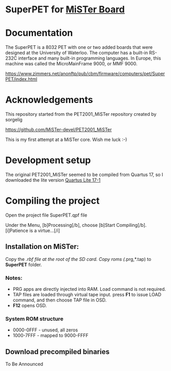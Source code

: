 # SuperPET for [MiSTer Board](https://github.com/MiSTer-devel/Main_MiSTer/wiki)

# Documentation

The SuperPET is a 8032 PET with one or two added boards that were designed at the University of Waterloo. The computer has a built-in RS-232C interface and many built-in programming languages. In Europe, this machine was called the MicroMainFrame 9000, or MMF 9000.

https://www.zimmers.net/anonftp/pub/cbm/firmware/computers/pet/SuperPET/index.html

# Acknowledgements

This repository started from the PET2001_MiSTer repository created by sorgelig

https://github.com/MiSTer-devel/PET2001_MiSTer

This is my first attempt at a MiSTer core.  Wish me luck :-)


# Development setup

The original PET2001_MiSTer seemed to be compiled from Quartus 17, so I downloaded the lite version
[Quartus Lite 17-1](https://www.intel.com/content/www/us/en/software-kit/669444/intel-quartus-prime-lite-edition-design-software-version-17-1-for-windows.html)

# Compiling the project

Open the project file SuperPET.qpf file

Under the Menu, [b]Processing[/b], choose [b]Start Compiling[/b].
[i]Patience is a virtue...[/i]

## Installation on MiSTer:
Copy the *.rbf file at the root of the SD card. Copy roms (*.prg,*.tap) to **SuperPET** folder.

### Notes:
* PRG apps are directly injected into RAM. Load command is not required.
* TAP files are loaded through virtual tape input. press **F1** to issue LOAD command, and then choose TAP file in OSD.
* **F12** opens OSD.

### System ROM structure
* 0000-0FFF - unused, all zeros
* 1000-7FFF - mapped to 9000-FFFF

## Download precompiled binaries
To Be Announced
